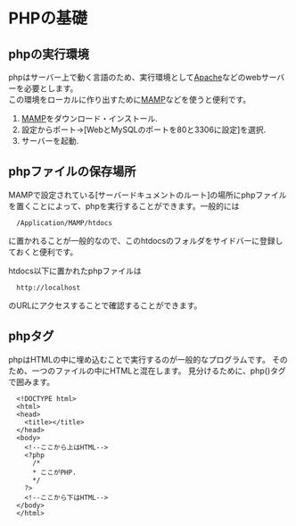 # PHPの基礎
## phpの実行環境

phpはサーバー上で動く言語のため、実行環境として[Apache](https://ja.wikipedia.org/wiki/Apache_HTTP_Server)などのwebサーバーを必要とします。  
この環境をローカルに作り出すために[MAMP](https://www.google.co.jp/url?sa=t&rct=j&q=&esrc=s&source=web&cd=1&cad=rja&uact=8&ved=0ahUKEwil5JCB4sLPAhVDp5QKHZ4GBSEQFggcMAA&url=https%3A%2F%2Fwww.mamp.info%2F&usg=AFQjCNHYwhvfJ0-kf69b0pe7Ys_3qcMB1A&sig2=BNfmLN_TU66l0JBvSfQKaw&bvm=bv.134495766,d.dGo)などを使うと便利です。

1. [MAMP](https://www.google.co.jp/url?sa=t&rct=j&q=&esrc=s&source=web&cd=1&cad=rja&uact=8&ved=0ahUKEwil5JCB4sLPAhVDp5QKHZ4GBSEQFggcMAA&url=https%3A%2F%2Fwww.mamp.info%2F&usg=AFQjCNHYwhvfJ0-kf69b0pe7Ys_3qcMB1A&sig2=BNfmLN_TU66l0JBvSfQKaw&bvm=bv.134495766,d.dGo)をダウンロード・インストール.
2. 設定からポート->[WebとMySQLのポートを80と3306に設定]を選択.  
3. サーバーを起動.

## phpファイルの保存場所
MAMPで設定されている[サーバードキュメントのルート]の場所にphpファイルを置くことによって、phpを実行することができます。一般的には  
```
  /Application/MAMP/htdocs
```
に置かれることが一般的なので、このhtdocsのフォルダをサイドバーに登録しておくと便利です。

htdocs以下に置かれたphpファイルは
```
  http://localhost
```
のURLにアクセスすることで確認することができます。

## phpタグ
phpはHTMLの中に埋め込むことで実行するのが一般的なプログラムです。
そのため、一つのファイルの中にHTMLと混在します。
見分けるために、php(<?php ?>)タグで囲みます。
```
  <!DOCTYPE html>
  <html>
  <head>
    <title></title>
  </head>
  <body>
    <!--ここから上はHTML-->
    <?php
      /*
      * ここがPHP.
      */
    ?>
    <!--ここから下はHTML-->
  </body>
  </html>
```

